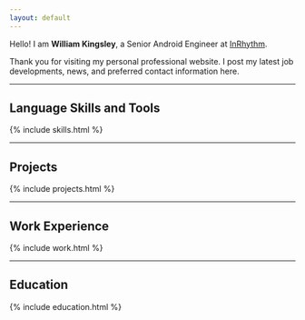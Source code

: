 ```yaml
---
layout: default
---
```


Hello! I am **William Kingsley**, a Senior Android Engineer at [InRhythm](https://www.inrhythm.com/).

Thank you for visiting my personal professional website. I post my latest job developments, news, and preferred contact information here.

***

## Language Skills and Tools

{% include skills.html %}

***

## Projects

{% include projects.html %}

***

## Work Experience

{% include work.html %}

***

## Education

{% include education.html %}
